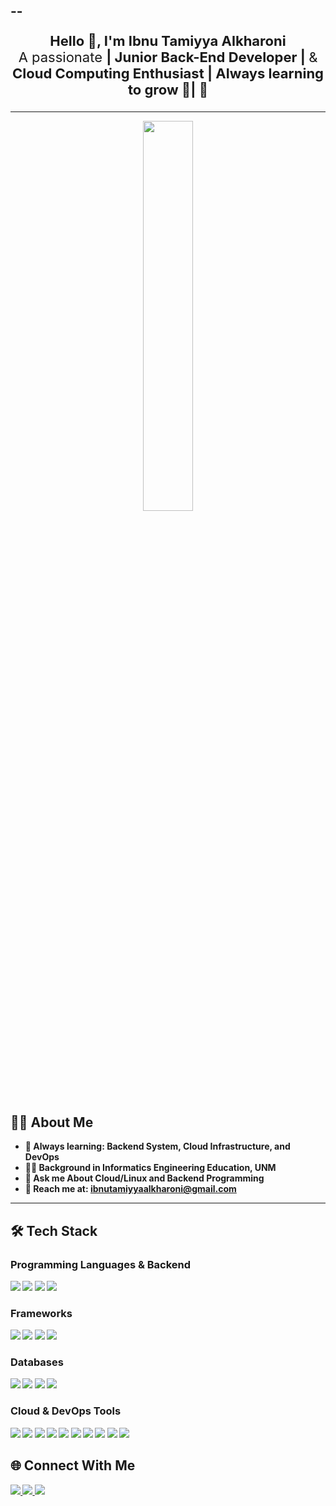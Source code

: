 <!-- Header -->
--
---

<p align="center" style="font-size: 22px;">
  <b>Hello 👋, I'm Ibnu Tamiyya Alkharoni</b><br>
  A passionate <b> | Junior Back-End Developer | </b> & <b>Cloud Computing Enthusiast | </b> <b>Always learning to grow 🌱| <b/> 🚀
</p>

---

<p align="center">
  <img src="https://github-readme-stats.vercel.app/api/top-langs/?username=DevCupu&layout=compact&theme=tokyonight&border_radius=10" width="40%" />
</p>


## 🧑‍💻 About Me
- 🌱 Always learning: **Backend System**, **Cloud Infrastructure**, and **DevOps**
- 👨‍🎓 Background in Informatics Engineering Education, UNM
- 💬 Ask me About Cloud/Linux and Backend Programming
- 📢 Reach me at: [ibnutamiyyaalkharoni@gmail.com](mailto:ibnutamiyyaalkharoni@gmail.com)

---

## 🛠️ Tech Stack

### Programming Languages & Backend
<p align="start">
  <img src="https://img.shields.io/badge/-JavaScript-F7DF1E?style=for-the-badge&logo=javascript&logoColor=black" />
  <img src="https://img.shields.io/badge/-Golang-00ADD8?style=for-the-badge&logo=go&logoColor=white" />
  <img src="https://img.shields.io/badge/-PHP-777BB4?style=for-the-badge&logo=php&logoColor=white" />
  <img src="https://img.shields.io/badge/-Node.js-339933?style=for-the-badge&logo=node.js&logoColor=white" />
</p>

### Frameworks
<p align="start">
  <img src="https://img.shields.io/badge/-Express.js-000000?style=for-the-badge&logo=express&logoColor=white" />
  <img src="https://img.shields.io/badge/-Laravel-FF2D20?style=for-the-badge&logo=laravel&logoColor=white" />
  <img src="https://img.shields.io/badge/-Fiber-00A6FF?style=for-the-badge&logo=fiber&logoColor=white" />
  <img src="https://img.shields.io/badge/-Gin-00ADD8?style=for-the-badge&logo=go&logoColor=white" />
</p>

### Databases
<p align="start">
  <img src="https://img.shields.io/badge/-MySQL-4479A1?style=for-the-badge&logo=mysql&logoColor=white" />
  <img src="https://img.shields.io/badge/-MongoDB-47A248?style=for-the-badge&logo=mongodb&logoColor=white" />
  <img src="https://img.shields.io/badge/-Cloud%20SQL-4285F4?style=for-the-badge&logo=googlecloud&logoColor=white" />
  <img src="https://img.shields.io/badge/-Firebase-FFCA28?style=for-the-badge&logo=firebase&logoColor=black" />
</p>

### Cloud & DevOps Tools
<p align="start">
  <img src="https://img.shields.io/badge/-Google%20Cloud-4285F4?style=for-the-badge&logo=googlecloud&logoColor=white" />
  <img src="https://img.shields.io/badge/-AWS-232F3E?style=for-the-badge&logo=amazonaws&logoColor=white" />
  <img src="https://img.shields.io/badge/-EC2-FF9900?style=for-the-badge&logo=amazonaws&logoColor=white" />
  <img src="https://img.shields.io/badge/-S3-569A31?style=for-the-badge&logo=amazonaws&logoColor=white" />
  <img src="https://img.shields.io/badge/-Cloud%20Storage-4285F4?style=for-the-badge&logo=googlecloud&logoColor=white" />
  <img src="https://img.shields.io/badge/-Compute%20Engine-4285F4?style=for-the-badge&logo=googlecloud&logoColor=white" />
  <img src="https://img.shields.io/badge/-Cloud%20Run-4285F4?style=for-the-badge&logo=googlecloud&logoColor=white" />
  <img src="https://img.shields.io/badge/-Docker-2496ED?style=for-the-badge&logo=docker&logoColor=white" />
  <img src="https://img.shields.io/badge/-Nginx-009639?style=for-the-badge&logo=nginx&logoColor=white" />
  <img src="https://img.shields.io/badge/-Postman-FF6C37?style=for-the-badge&logo=postman&logoColor=white" />
</p>


## 🌐 Connect With Me
<p align="start">
  <a href="https://www.linkedin.com/in/ibnu-tamiyya-al-kharoni-96b6a52a0/">
    <img src="https://img.shields.io/badge/LinkedIn-0077B5?style=for-the-badge&logo=linkedin&logoColor=white" />
  </a>
  <a href="mailto:ibnutamiyyaalkharoni@gmail.com">
    <img src="https://img.shields.io/badge/Gmail-D14836?style=for-the-badge&logo=gmail&logoColor=white" />
  </a>
  <a href="https://github.com/DevCupu">
    <img src="https://img.shields.io/badge/GitHub-181717?style=for-the-badge&logo=github&logoColor=white" />
  </a>
</p>
